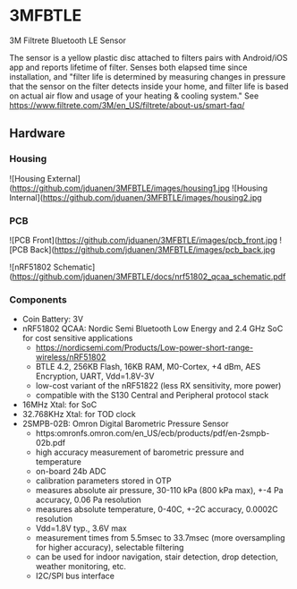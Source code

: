 # 3MFBTLE
3M Filtrete Bluetooth LE Sensor

The sensor is a yellow plastic disc attached to filters pairs with Android/iOS app and reports lifetime of filter.
Senses both elapsed time since installation, and "filter life is determined by measuring changes in pressure that the sensor on the filter detects inside your home, and filter life is based on actual air flow and usage of your heating & cooling system."
See https://www.filtrete.com/3M/en_US/filtrete/about-us/smart-faq/

## Hardware

### Housing

![Housing External](https://github.com/jduanen/3MFBTLE/images/housing1.jpg
![Housing Internal](https://github.com/jduanen/3MFBTLE/images/housing2.jpg

### PCB

![PCB Front](https://github.com/jduanen/3MFBTLE/images/pcb_front.jpg
![PCB Back](https://github.com/jduanen/3MFBTLE/images/pcb_back.jpg

![nRF51802 Schematic](https://github.com/jduanen/3MFBTLE/docs/nrf51802_qcaa_schematic.pdf


### Components

* Coin Battery: 3V
* nRF51802 QCAA: Nordic Semi Bluetooth Low Energy and 2.4 GHz SoC for cost sensitive applications
  - https://nordicsemi.com/Products/Low-power-short-range-wireless/nRF51802
  - BTLE 4.2, 256KB Flash, 16KB RAM, M0-Cortex, +4 dBm, AES Encryption, UART, Vdd=1.8V-3V
  - low-cost variant of the nRF51822 (less RX sensitivity, more power)
  - compatible with the S130 Central and Peripheral protocol stack
* 16MHz Xtal: for SoC
* 32.768KHz Xtal: for TOD clock
* 2SMPB-02B: Omron Digital Barometric Pressure Sensor
  - https:omronfs.omron.com/en_US/ecb/products/pdf/en-2smpb-02b.pdf
  - high accuracy measurement of barometric pressure and temperature
  - on-board 24b ADC
  - calibration parameters stored in OTP
  - measures absolute air pressure, 30-110 kPa (800 kPa max), +-4 Pa accuracy, 0.06 Pa resolution
  - measures absolute temperature, 0-40C, +-2C accuracy, 0.0002C resolution
  - Vdd=1.8V typ., 3.6V max
  - measurement times from 5.5msec to 33.7msec (more oversampling for higher accuracy), selectable filtering
  - can be used for indoor navigation, stair detection, drop detection, weather monitoring, etc.
  - I2C/SPI bus interface
  
